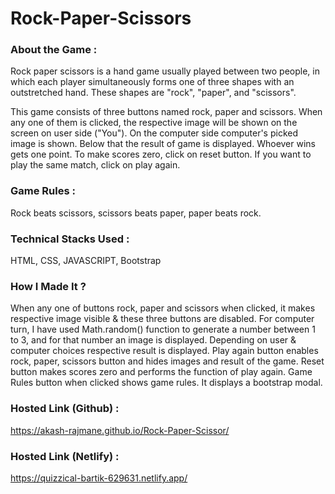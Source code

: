 # Rock-Paper-Scissors

### About the Game :
Rock paper scissors is a hand game usually played between two people, in which each player simultaneously forms one of three shapes with an outstretched hand.
These shapes are "rock", "paper", and "scissors".

This game consists of three buttons named rock, paper and scissors. When any one of them is clicked, the respective image will be shown on the screen on user side ("You"). 
On the computer side computer's picked image is shown. 
Below that the result of game is displayed.
Whoever wins gets one point.
To make scores zero, click on reset button.
If you want to play the same match, click on play again.

### Game Rules :
Rock beats scissors, scissors beats paper, paper beats rock.

### Technical Stacks Used :
HTML, CSS, JAVASCRIPT, Bootstrap

### How I Made It ?
When any one of buttons rock, paper and scissors when clicked, it makes respective image visible & these three buttons are disabled.
For computer turn, I have used Math.random() function to generate a number between 1 to 3, and for that number an image is displayed. 
Depending on user & computer choices respective result is displayed.
Play again button enables rock, paper, scissors button and hides images and result of the game.
Reset button makes scores zero and performs the function of play again.
Game Rules button when clicked shows game rules. It displays a bootstrap modal.

### Hosted Link (Github) :
https://akash-rajmane.github.io/Rock-Paper-Scissor/

### Hosted Link (Netlify) :
https://quizzical-bartik-629631.netlify.app/


